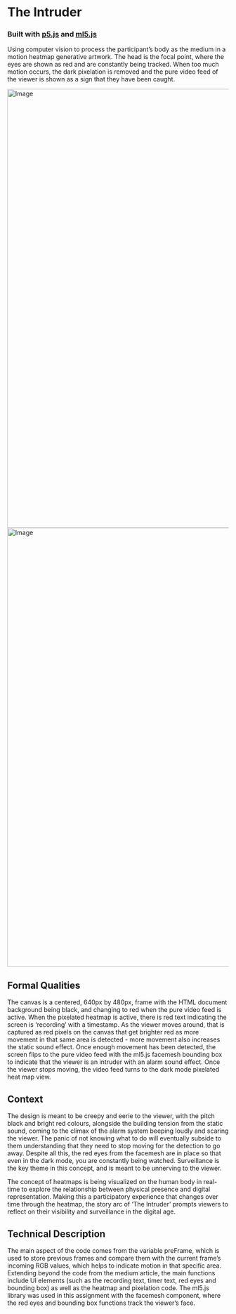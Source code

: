 # The Intruder

### **Built with [p5.js](https://p5js.org/) and [ml5.js](https://ml5js.org/)**

Using computer vision to process the participant’s body as the medium in a motion heatmap generative artwork. The head is the focal point, where the eyes are shown as red and are constantly being tracked. When too much motion occurs, the dark pixelation is removed and the pure video feed of the viewer is shown as a sign that they have been caught. 

<img src="https://github.com/lamvpham/the-intruder/blob/master/image1.png?raw=true" width="1000" title="Image" alt="Image">
<img src="https://github.com/lamvpham/the-intruder/blob/master/image2.png?raw=true" width="1000" title="Image" alt="Image">


## Formal Qualities
The canvas is a centered, 640px by 480px, frame with the HTML document background being black, and changing to red when the pure video feed is active. When the pixelated heatmap is active, there is red text indicating the screen is ‘recording’ with a timestamp. As the viewer moves around, that is captured as red pixels on the canvas that get brighter red as more movement in that same area is detected - more movement also increases the static sound effect. Once enough movement has been detected, the screen flips to the pure video feed with the ml5.js facemesh bounding box to indicate that the viewer is an intruder with an alarm sound effect. Once the viewer stops moving, the video feed turns to the dark mode pixelated heat map view.

## Context
The design is meant to be creepy and eerie to the viewer, with the pitch black and bright red colours, alongside the building tension from the static sound, coming to the climax of the alarm system beeping loudly and scaring the viewer. The panic of not knowing what to do will eventually subside to them understanding that they need to stop moving for the detection to go away. Despite all this, the red eyes from the facemesh are in place so that even in the dark mode, you are constantly being watched. Surveillance is the key theme in this concept, and is meant to be unnerving to the viewer.  
  
The concept of heatmaps is being visualized on the human body in real-time to explore the relationship between physical presence and digital representation. Making this a participatory experience that changes over time through the heatmap, the story arc of ‘The Intruder’ prompts viewers to reflect on their visibility and surveillance in the digital age.

## Technical Description
The main aspect of the code comes from the variable preFrame, which is used to store previous frames and compare them with the current frame’s incoming RGB values, which helps to indicate motion in that specific area. Extending beyond the code from the medium article, the main functions include UI elements (such as the recording text, timer text, red eyes and bounding box) as well as the heatmap and pixelation code. The ml5.js library was used in this assignment with the facemesh component, where the red eyes and bounding box functions track the viewer’s face. 
